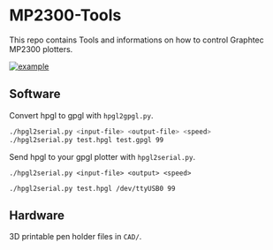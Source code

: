 # MP2300-Tools

This repo contains Tools and informations on how to control Graphtec MP2300 plotters.

[![example](https://pbs.twimg.com/media/D10XChTWkAEfoFP.jpg:large)](https://twitter.com/JanHenrikH/status/1107066424982417409)

## Software

Convert hpgl to gpgl with `hpgl2gpgl.py`.

  ```bash
  ./hpgl2serial.py <input-file> <output-file> <speed>
  ./hpgl2serial.py test.hpgl test.gpgl 99
  ```

Send hpgl to your gpgl plotter with `hpgl2serial.py`.

  `./hpgl2serial.py <input-file> <output> <speed>`
  
  `./hpgl2serial.py test.hpgl /dev/ttyUSB0 99`


## Hardware

3D printable pen holder files in `CAD/`.
